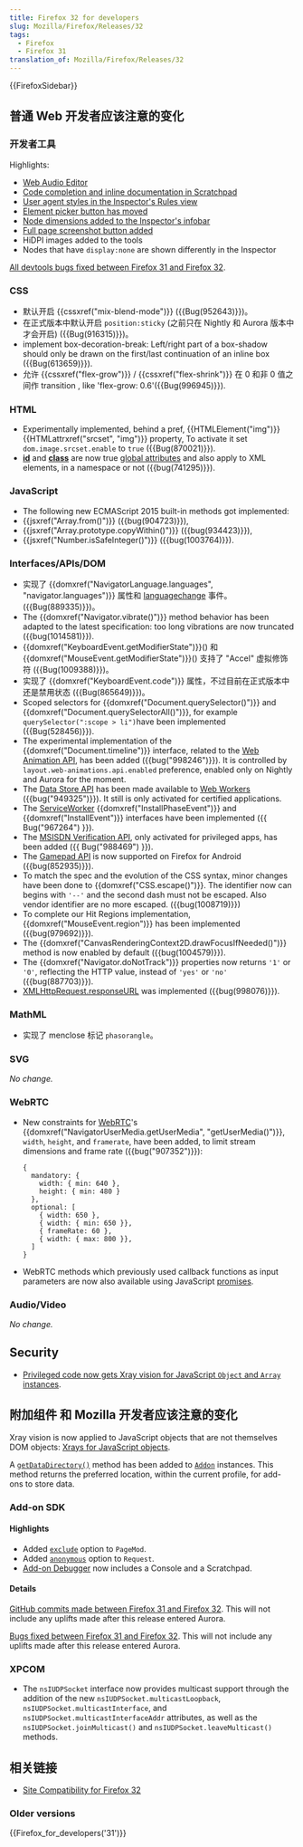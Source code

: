 ```yaml
---
title: Firefox 32 for developers
slug: Mozilla/Firefox/Releases/32
tags:
  - Firefox
  - Firefox 31
translation_of: Mozilla/Firefox/Releases/32
---
```

{{FirefoxSidebar}}

## 普通 Web 开发者应该注意的变化

### 开发者工具

Highlights:

- [Web Audio Editor](/en-US/docs/Tools/Web_Audio_Editor)
- [Code completion and inline documentation in Scratchpad](/en-US/docs/Tools/Scratchpad#Code_completion_and_inline_documentation)
- [User agent styles in the Inspector's Rules view](/en-US/docs/Tools/Page_Inspector#Rules_view)
- [Element picker button has moved](/en-US/docs/Tools/Page_Inspector#Firefox_32_onwards_2)
- [Node dimensions added to the Inspector's infobar](/en-US/docs/Tools/Page_Inspector#Firefox_32_onwards)
- [Full page screenshot button added](/en-US/docs/Tools/Tools_Toolbox#Extra_tools)
- HiDPI images added to the tools
- Nodes that have `display:none` are shown differently in the Inspector

[All devtools bugs fixed between Firefox 31 and Firefox 32](https://bugzilla.mozilla.org/buglist.cgi?resolution=FIXED&classification=Client%20Software&chfieldto=2014-06-09&chfield=resolution&query_format=advanced&chfieldfrom=2014-04-28&chfieldvalue=FIXED&bug_status=RESOLVED&bug_status=VERIFIED&component=Developer%20Tools&component=Developer%20Tools%3A%203D%20View&component=Developer%20Tools%3A%20App%20Manager&component=Developer%20Tools%3A%20Canvas%20Debugger&component=Developer%20Tools%3A%20Console&component=Developer%20Tools%3A%20Debugger&component=Developer%20Tools%3A%20Framework&component=Developer%20Tools%3A%20Graphic%20Commandline%20and%20Toolbar&component=Developer%20Tools%3A%20Inspector&component=Developer%20Tools%3A%20Memory&component=Developer%20Tools%3A%20Netmonitor&component=Developer%20Tools%3A%20Object%20Inspector&component=Developer%20Tools%3A%20Profiler&component=Developer%20Tools%3A%20Responsive%20Mode&component=Developer%20Tools%3A%20Scratchpad&component=Developer%20Tools%3A%20Source%20Editor&component=Developer%20Tools%3A%20Style%20Editor&component=Developer%20Tools%3A%20User%20Stories&component=Developer%20Tools%3A%20WebGL%20Shader%20Editor&product=Firefox).

### CSS

- 默认开启 {{cssxref("mix-blend-mode")}} ({{Bug(952643)}})。
- 在正式版本中默认开启 `position:sticky` (之前只在 Nightly 和 Aurora 版本中才会开启) ({{Bug(916315)}})。
- implement box-decoration-break: Left/right part of a box-shadow should only be drawn on the first/last continuation of an inline box ({{Bug(613659)}}).
- 允许 {{cssxref("flex-grow")}} / {{cssxref("flex-shrink")}} 在 0 和非 0 值之间作 transition , like 'flex-grow: 0.6'({{Bug(996945)}}).

### HTML

- Experimentally implemented, behind a pref, {{HTMLElement("img")}} {{HTMLattrxref("srcset", "img")}} property, To activate it set `dom.image.srcset.enable` to `true` ({{Bug(870021)}}).
- [**id**](/en-US/docs/Web/HTML/Global_attributes/id) and [**class**](/en-US/docs/Web/HTML/Global_attributes/class) are now true [global attributes](/en-US/docs/Web/HTML/Global_attributes) and also apply to XML elements, in a namespace or not ({{bug(741295)}}).

### JavaScript

- The following new ECMAScript 2015 built-in methods got implemented:
- {{jsxref("Array.from()")}} ({{bug(904723)}}),
- {{jsxref("Array.prototype.copyWithin()")}} ({{bug(934423)}}),
- {{jsxref("Number.isSafeInteger()")}} ({{bug(1003764)}}).

### Interfaces/APIs/DOM

- 实现了 {{domxref("NavigatorLanguage.languages", "navigator.languages")}} 属性和 [languagechange](/zh-CN/docs/Web/Reference/Events/languagechange) 事件。 ({{Bug(889335)}})。
- The {{domxref("Navigator.vibrate()")}} method behavior has been adapted to the latest specification: too long vibrations are now truncated ({{bug(1014581)}}).
- {{domxref("KeyboardEvent.getModifierState")}}() 和 {{domxref("MouseEvent.getModifierState")}}() 支持了 "Accel" 虚拟修饰符 ({{Bug(1009388)}})。
- 实现了 {{domxref("KeyboardEvent.code")}} 属性，不过目前在正式版本中还是禁用状态 ({{Bug(865649)}})。
- Scoped selectors for {{domxref("Document.querySelector()")}} and {{domxref("Document.querySelectorAll()")}}, for example `querySelector(":scope > li")`have been implemented ({{Bug(528456)}}).
- The experimental implementation of the {{domxref("Document.timeline")}} interface, related to the [Web Animation API](http://dev.w3.org/fxtf/web-animations/), has been added ({{bug("998246")}}). It is controlled by `layout.web-animations.api.enabled` preference, enabled only on Nightly and Aurora for the moment.
- The [Data Store API](/en-US/docs/Web/API/Data_Store_API) has been made available to [Web Workers](/en-US/docs/Web/Guide/Performance/Using_web_workers) ({{bug("949325")}}). It still is only activated for certified applications.
- The [ServiceWorker](/en-US/docs/Web/API/ServiceWorker_API) {{domxref("InstallPhaseEvent")}} and {{domxref("InstallEvent")}} interfaces have been implemented ({{ Bug("967264") }}).
- The [MSISDN Verification API](/en-US/docs/Web/API/MSISDN_Verification_API), only activated for privileged apps, has been added ({{ Bug("988469") }}).
- The [Gamepad API](/en-US/docs/Web/API/Gamepad_API) is now supported on Firefox for Android ({{bug(852935)}}).
- To match the spec and the evolution of the CSS syntax, minor changes have been done to {{domxref("CSS.escape()")}}. The identifier now can begins with `'--'` and the second dash must not be escaped. Also vendor identifier are no more escaped. ({{bug(1008719)}})
- To complete our Hit Regions implementation, {{domxref("MouseEvent.region")}} has been implemented ({{bug(979692)}}).
- The {{domxref("CanvasRenderingContext2D.drawFocusIfNeeded()")}} method is now enabled by default ({{bug(1004579)}}).
- The {{domxref("Navigator.doNotTrack")}} properties now returns `'1'` or `'0'`, reflecting the HTTP value, instead of `'yes'` or `'no'` ({{bug(887703)}}).
- [XMLHttpRequest.responseURL](/en-US/docs/Web/API/XMLHttpRequest/responseURL) was implemented ({{bug(998076)}}).

### MathML

- 实现了 menclose 标记 `phasorangle`。

### SVG

_No change._

### WebRTC

- New constraints for [WebRTC](/en-US/docs/Glossary/WebRTC)'s {{domxref("NavigatorUserMedia.getUserMedia", "getUserMedia()")}}, `width`, `height`, and `framerate`, have been added, to limit stream dimensions and frame rate ({{bug("907352")}}):

      {
        mandatory: {
          width: { min: 640 },
          height: { min: 480 }
        },
        optional: [
          { width: 650 },
          { width: { min: 650 }},
          { frameRate: 60 },
          { width: { max: 800 }},
        ]
      }

- WebRTC methods which previously used callback functions as input parameters are now also available using JavaScript [promises](/en-US/docs/Web/JavaScript/Reference/Global_Objects/Promise).

### Audio/Video

_No change._

## Security

- [Privileged code now gets Xray vision for JavaScript `Object` and `Array` instances](/en-US/docs/Xray_vision#Xray_semantics_for_Object_and_Array).

## 附加组件 和 Mozilla 开发者应该注意的变化

Xray vision is now applied to JavaScript objects that are not themselves DOM objects: [Xrays for JavaScript objects](/en-US/docs/Xray_vision#Xrays_for_JavaScript_objects).

A [`getDataDirectory()`](</en-US/Add-ons/Add-on_Manager/Addon#getDataDirectory()>) method has been added to [`Addon`](/en-US/Add-ons/Add-on_Manager/Addon) instances. This method returns the preferred location, within the current profile, for add-ons to store data.

### Add-on SDK

#### Highlights

- Added [`exclude`](/en-US/Add-ons/SDK/High-Level_APIs/page-mod#PageMod%28options%29) option to `PageMod`.
- Added [`anonymous`](/en-US/Add-ons/SDK/High-Level_APIs/request#Request%28options%29) option to `Request`.
- [Add-on Debugger](/en-US/Add-ons/Add-on_Debugger) now includes a Console and a Scratchpad.

#### Details

[GitHub commits made between Firefox 31 and Firefox 32](https://github.com/mozilla/addon-sdk/compare/firefox31...firefox32). This will not include any uplifts made after this release entered Aurora.

[Bugs fixed between Firefox 31 and Firefox 32](https://bugzilla.mozilla.org/buglist.cgi?resolution=FIXED&chfieldto=2014-06-09&chfield=resolution&query_format=advanced&chfieldfrom=2014-04-28&chfieldvalue=FIXED&bug_status=RESOLVED&bug_status=VERIFIED&bug_status=CLOSED&product=Add-on%20SDK&list_id=10493962). This will not include any uplifts made after this release entered Aurora.

### XPCOM

- The `nsIUDPSocket` interface now provides multicast support through the addition of the new `nsIUDPSocket.multicastLoopback`, `nsIUDPSocket.multicastInterface`, and `nsIUDPSocket.multicastInterfaceAddr` attributes, as well as the `nsIUDPSocket.joinMulticast()` and `nsIUDPSocket.leaveMulticast()` methods.

## 相关链接

- [Site Compatibility for Firefox 32](/en-US/docs/Mozilla/Firefox/Releases/32/Site_Compatibility)

### Older versions

{{Firefox_for_developers('31')}}
